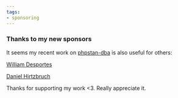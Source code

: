 ```yaml
---
tags:
- sponsoring
---
```


### Thanks to my new sponsors

It seems my recent work on [phpstan-dba](https://staabm.github.io/2022/05/01/phpstan-dba.html) is also useful for others:

[William Desportes](https://github.com/williamdes)

[Daniel Hirtzbruch](https://github.com/dhirtzbruch)

Thanks for supporting my work <3. Really appreciate it.
